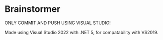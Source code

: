 # Brainstormer

ONLY COMMIT AND PUSH USING VISUAL STUDIO!

Made using Visual Studio 2022 with .NET 5, for compatability with VS2019.
